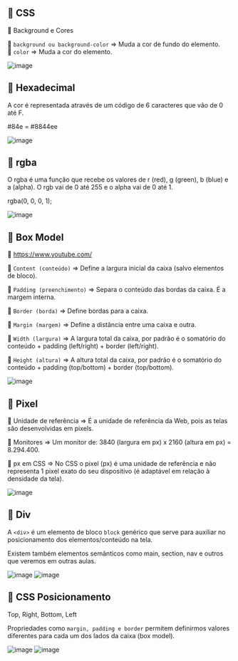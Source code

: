 ##  🚀 CSS

📌 Background e Cores

📄 `background ou background-color` => Muda a cor de fundo do elemento. <br>
📄 `color` => Muda a cor do elemento.

![image](https://user-images.githubusercontent.com/123556524/214992358-1c4dfe62-9a66-4f8c-970b-31742ce6813e.png)

##  🚀 Hexadecimal

A cor é representada através de um código de 6 caracteres que vão de 0 até F.

#84e = #8844ee

![image](https://user-images.githubusercontent.com/123556524/214996794-1c3e5081-2615-4878-8c77-65085548941a.png)

##  🚀 rgba

O rgba é uma função que recebe os valores de r (red), g (green), b (blue) e a (alpha). O rgb vai de 0 até 255 e o alpha vai de 0 até 1.

rgba(0, 0, 0, 1);

![image](https://user-images.githubusercontent.com/123556524/214997082-fd2a70d6-65ce-4859-a17f-b8cd31a424dd.png)


##  🚀 Box Model

📌 https://www.youtube.com/

📄 `Content (conteúdo)` => Define a largura inicial da caixa (salvo elementos de bloco).

📄 `Padding (preenchimento)` => Separa o conteúdo das bordas da caixa. É a margem interna.

📄 `Border (borda)` => Define bordas para a caixa.

📄 `Margin (margem)` => Define a distância entre uma caixa e outra.

📄 `Width (largura)` => A largura total da caixa, por padrão é o somatório do conteúdo + padding (left/right) + border (left/right).

📄 `Height (altura)` => A altura total da caixa, por padrão é o somatório do conteúdo + padding (top/bottom) + border (top/bottom).

![image](https://user-images.githubusercontent.com/123556524/215090344-754d27a7-5bd5-45f4-abd3-04e26d373a03.png)

##  🚀 Pixel

📄 Unidade de referência => É a unidade de referência da Web, pois as telas são desenvolvidas em pixels.

📄 Monitores => Um monitor de: 3840 (largura em px) x 2160 (altura em px) = 8.294.400.

📄 px em CSS => No CSS o pixel (px) é uma unidade de referência e não representa 1 pixel exato do seu dispositivo (é adaptável em relação à densidade da tela).

![image](https://user-images.githubusercontent.com/123556524/215090900-fba10af7-a4fe-4221-8a75-d97c2e7f16d5.png)


##  🚀 Div

A `<div>` é um elemento de bloco `block` genérico que serve para auxiliar no posicionamento dos elementos/conteúdo na tela.

Existem também elementos semânticos como main, section, nav e outros que veremos em outras aulas.

![image](https://user-images.githubusercontent.com/123556524/215091353-b50b9bdd-9f6a-417e-b381-4f748ee2d840.png)
![image](https://user-images.githubusercontent.com/123556524/215091496-03d5b606-2042-42d4-b39d-ae9ba688c2f9.png)

##  🚀 CSS Posicionamento
Top, Right, Bottom, Left

Propriedades como `margin, padding e border` permitem definirmos valores diferentes para cada um dos lados da caixa (box model).

![image](https://user-images.githubusercontent.com/123556524/215096643-a7d4bd39-9920-4d5a-ba8c-991f5155a687.png)
![image](https://user-images.githubusercontent.com/123556524/215096884-0bc3a73b-2fcd-4e28-88e4-b6d7a17615a5.png)


